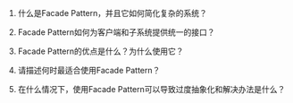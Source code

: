 

1. 什么是Facade Pattern，并且它如何简化复杂的系统？

2. Facade Pattern如何为客户端和子系统提供统一的接口？

3. Facade Pattern的优点是什么？为什么使用它？

4. 请描述何时最适合使用Facade Pattern？

5. 在什么情况下，使用Facade Pattern可以导致过度抽象化和解决办法是什么？